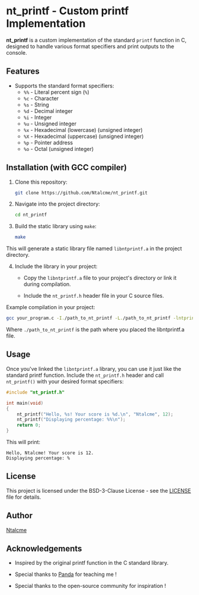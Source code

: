 # nt_printf - Custom printf Implementation

**nt_printf** is a custom implementation of the standard `printf` function in C, designed to handle various format specifiers and print outputs to the console.

## Features

- Supports the standard format specifiers:
    - `%%` - Literal percent sign (`%`)
    - `%c` - Character
    - `%s` - String
    - `%d` - Decimal integer
    - `%i` - Integer
    - `%u` - Unsigned integer
    - `%x` - Hexadecimal (lowercase) (unsigned integer)
    - `%X` - Hexadecimal (uppercase) (unsigned integer)
    - `%p` - Pointer address
    - `%o` - Octal (unsigned integer)
## Installation (with GCC compiler)

1. Clone this repository:

    ```bash
    git clone https://github.com/Ntalcme/nt_printf.git
    ```

2. Navigate into the project directory:
    ```bash
    cd nt_printf
    ```

3. Build the static library using `make`:
    ```bash
    make
    ```

This will generate a static library file named `libntprintf.a` in the project directory.

4. Include the library in your project:

    - Copy the `libntprintf.a` file to your project's directory or link it during compilation.

    - Include the `nt_printf.h` header file in your C source files.

Example compilation in your project:
```bash
gcc your_program.c -I./path_to_nt_printf -L./path_to_nt_printf -lntprintf -o your_program
```
Where `./path_to_nt_printf` is the path where you placed the libntprintf.a file.

## Usage
Once you've linked the `libntprintf.a` library, you can use it just like the standard printf function. Include the `nt_printf.h` header and call `nt_printf()` with your desired format specifiers:
```c
#include "nt_printf.h"

int main(void)
{
    nt_printf("Hello, %s! Your score is %d.\n", "Ntalcme", 12);
    nt_printf("Displaying percentage: %%\n");
    return 0;
}
```
This will print:
```
Hello, Ntalcme! Your score is 12.
Displaying percentage: %
```

## License
This project is licensed under the BSD-3-Clause License - see the [LICENSE](./LICENSE) file for details.

## Author
[Ntalcme](https://github.com/Ntalcme)

## Acknowledgements
- Inspired by the original printf function in the C standard library.

- Special thanks to [Panda](https://github.com/panda2742) for teaching me !

- Special thanks to the open-source community for inspiration !
